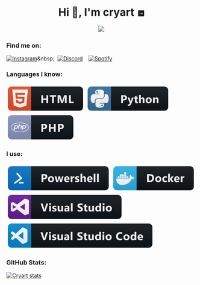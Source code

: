 <h1 align="center">
  <a href="#" style="text-decoration: none; display: flex; align-items: center; justify-content: center;">
    Hi 👋, I'm cryart
    <img style="margin-left: 10px; transform: translateY(3px); width: 16px; height: 16px;" src="https://raw.githubusercontent.com/MikeCodesDotNET/ColoredBadges/master/svg/pronouns/hehim.svg" alt="He/Him">
  </a>
</h1>

<a href="#" style="text-decoration: none;">
  <p align="center">
    <img src="https://discord.c99.nl/widget/theme-2/1116267335154683955.png"/>
  </p>
</a>

<h3>Find me on:</h3>

[![Instagram](https://img.shields.io/badge/__cosmin00-%23E4405F.svg?style=for-the-badge&logo=Instagram&logoColor=white)](https://instagram.com/__cosmin00?)&nbsp;&nbsp;
[![Discord](https://img.shields.io/badge/cryart1337-%231DA1F2.svg?style=for-the-badge&logo=Discord&logoColor=white)](https://discord.com/users/1116267335154683955)&nbsp;&nbsp;&nbsp;
[![Spotify](https://img.shields.io/badge/Csmn__-%231DA1F2.svg?style=for-the-badge&logo=Spotify&logoColor=white)](https://open.spotify.com/user/5bcknf0u6og6rxf0cj93qmutk?si=5W-KKJr_TsuXBImr-E22cQ)&nbsp;&nbsp;

<h3>Languages I know:</h3>
<a href="#" style="text-decoration: none;">
  <img src="https://raw.githubusercontent.com/MikeCodesDotNET/ColoredBadges/master/svg/dev/languages/html.svg" alt="html" style="vertical-align: top; max-width: 100%; margin:6px 4px;">
  <img src="https://raw.githubusercontent.com/MikeCodesDotNET/ColoredBadges/master/svg/dev/languages/python.svg" alt="python" style="vertical-align: top; max-width: 100%; margin:6px 4px;">
  <img src="https://raw.githubusercontent.com/MikeCodesDotNET/ColoredBadges/master/svg/dev/languages/php.svg" alt="php" style="vertical-align: top; max-width: 100%; margin:6px 4px;">
</a>

<h3>I use:</h3>
<a href="#" style="text-decoration: none;">
  <img src="https://github.com/MikeCodesDotNET/ColoredBadges/blob/master/svg/dev/tools/powershell.svg" alt="powershell" style="vertical-align: top; max-width: 100%; margin:6px 4px;">
  <img src="https://raw.githubusercontent.com/MikeCodesDotNET/ColoredBadges/master/svg/dev/tools/docker.svg" alt="docker" style="vertical-align: top; max-width: 100%; margin:6px 4px;">
  <img src="https://raw.githubusercontent.com/MikeCodesDotNET/ColoredBadges/master/svg/dev/tools/visualstudio.svg" alt="visualstudio" style="vertical-align: top; max-width: 100%; margin:6px 4px;">
  <img src="https://raw.githubusercontent.com/MikeCodesDotNET/ColoredBadges/master/svg/dev/tools/visualstudio_code.svg" alt="visualstudiocode" style="vertical-align: top; max-width: 100%; margin:6px 4px;">
</a>

<h3>GitHub Stats:</h3>

[![Cryart stats](https://github-readme-stats.vercel.app/api?username=cryart1337&hide=prs&show_icons=true&theme=dracula)](https://github.com/cryart1337)
